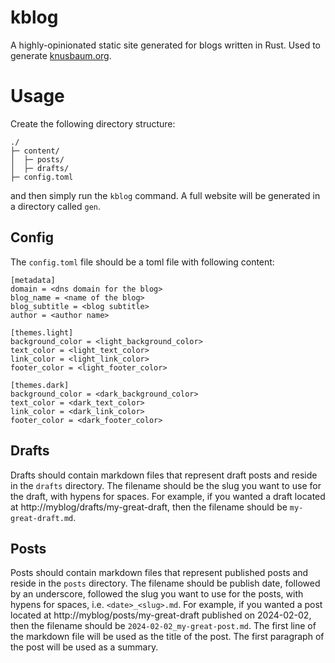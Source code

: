# kblog
A highly-opinionated static site generated for blogs written in Rust.
Used to generate [knusbaum.org](https://knusbaum.org).

# Usage
Create the following directory structure:
```
./
├─ content/
│  ├─ posts/
│  ├─ drafts/
├─ config.toml
```
and then simply run the `kblog` command. A full website will be generated in a directory called `gen`.

## Config
The `config.toml` file should be a toml file with following content:
```
[metadata]
domain = <dns domain for the blog>
blog_name = <name of the blog>
blog_subtitle = <blog subtitle>
author = <author name>

[themes.light]
background_color = <light_background_color>
text_color = <light_text_color>
link_color = <light_link_color>
footer_color = <light_footer_color>

[themes.dark]
background_color = <dark_background_color>
text_color = <dark_text_color>
link_color = <dark_link_color>
footer_color = <dark_footer_color>
```

## Drafts
Drafts should contain markdown files that represent draft posts and reside in the `drafts` directory.
The filename should be the slug you want to use for the draft, with hypens for spaces.
For example, if you wanted a draft located at http://myblog/drafts/my-great-draft, then the filename should be `my-great-draft.md`.

## Posts
Posts should contain markdown files that represent published posts and reside in the `posts` directory.
The filename should be publish date, followed by an underscore, followed the slug you want to use for the posts, with hypens for spaces, i.e. `<date>_<slug>.md`.
For example, if you wanted a post located at http://myblog/posts/my-great-draft published on 2024-02-02, then the filename should be `2024-02-02_my-great-post.md`.
The first line of the markdown file will be used as the title of the post.
The first paragraph of the post will be used as a summary.
